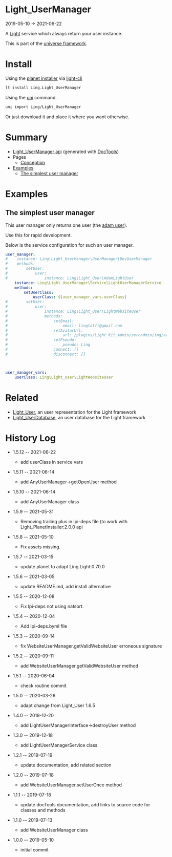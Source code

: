 Light_UserManager
===========
2019-05-10 -> 2021-06-22



A [Light](https://github.com/lingtalfi/Light) service which always return your user instance.


This is part of the [universe framework](https://github.com/karayabin/universe-snapshot).


Install
==========
Using the [planet installer](https://github.com/lingtalfi/Light_PlanetInstaller) via [light-cli](https://github.com/lingtalfi/Light_Cli)
```bash
lt install Ling.Light_UserManager
```

Using the [uni](https://github.com/lingtalfi/universe-naive-importer) command.
```bash
uni import Ling/Light_UserManager
```

Or just download it and place it where you want otherwise.






Summary
===========
- [Light_UserManager api](https://github.com/lingtalfi/Light_UserManager/blob/master/doc/api/Ling/Light_UserManager.md) (generated with [DocTools](https://github.com/lingtalfi/DocTools))
- Pages
    - [Conception](https://github.com/lingtalfi/Light_UserManager/blob/master/doc/pages/conception.md)
- [Examples](#examples)
    - [The simplest user manager](#the-simplest-user-manager)



Examples
=============



The simplest user manager
--------------

This user manager only returns one user (the [adam user](https://github.com/lingtalfi/Light_User/blob/master/doc/api/Ling/Light_User/AdamLightUser.md)).

Use this for rapid development. 

Below is the service configuration for such an user manager.


```yaml
user_manager:
#    instance: Ling\Light_UserManager\UserManager\DevUserManager
#    methods:
#        setUser:
#            user:
#                instance: Ling\Light_User\AdamLightUser
    instance: Ling\Light_UserManager\Service\LightUserManagerService
    methods:
        setUserClass:
            userClass: ${user_manager_vars.userClass}
#        setUser:
#            user:
#                instance: Ling\Light_User\LightWebsiteUser
#                methods:
#                    setEmail:
#                        email: lingtalfi@gmail.com
#                    setAvatarUrl:
#                        url: /plugins/Light_Kit_Admin/zeroadmin/img/avatars/photo-1.jpg
#                    setPseudo:
#                        pseudo: Ling
#                    connect: []
#                    disconnect: []



user_manager_vars:
    userClass: Ling\Light_User\LightWebsiteUser
```
                
                
Related
=========
- [Light_User](https://github.com/lingtalfi/Light_User/), an user representation for the Light framework 
- [Light_UserDatabase](https://github.com/lingtalfi/Light_UserDatabase), an user database for the Light framework 



History Log
=============

- 1.5.12 -- 2021-06-22

    - add userClass in service vars
  
- 1.5.11 -- 2021-06-14

    - add AnyUserManager->getOpenUser method
  
- 1.5.10 -- 2021-06-14

    - add AnyUserManager class
  
- 1.5.9 -- 2021-05-31

    - Removing trailing plus in lpi-deps file (to work with Light_PlanetInstaller:2.0.0 api

- 1.5.8 -- 2021-05-10

    - Fix assets missing.

- 1.5.7 -- 2021-03-15

    - update planet to adapt Ling.Light:0.70.0

- 1.5.6 -- 2021-03-05

    - update README.md, add install alternative

- 1.5.5 -- 2020-12-08

    - Fix lpi-deps not using natsort.

- 1.5.4 -- 2020-12-04

    - Add lpi-deps.byml file

- 1.5.3 -- 2020-09-14

    - fix WebsiteUserManager.getValidWebsiteUser erroneous signature
    
- 1.5.2 -- 2020-09-11

    - add WebsiteUserManager.getValidWebsiteUser method
    
- 1.5.1 -- 2020-06-04

    - check routine commit
    
- 1.5.0 -- 2020-03-26

    - adapt change from Light_User 1.6.5
    
- 1.4.0 -- 2019-12-20

    - add LightUserManagerInterface->destroyUser method
    
- 1.3.0 -- 2019-12-18

    - add LightUserManagerService class
    
- 1.2.1 -- 2019-07-19

    - update documentation, add related section
    
- 1.2.0 -- 2019-07-18

    - add WebsiteUserManager.setUserOnce method
    
- 1.1.1 -- 2019-07-18

    - update docTools documentation, add links to source code for classes and methods
    
- 1.1.0 -- 2019-07-13

    - add WebsiteUserManager class
    
- 1.0.0 -- 2019-05-10

    - initial commit
